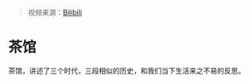 > 视频来源：[Bilibili](https://www.bilibili.com/bangumi/play/ep430596?theme=movie&spm_id_from=333.788.recommend_more_video.-1)

# 茶馆

茶馆，讲述了三个时代，三段相似的历史，和我们当下生活来之不易的反思。